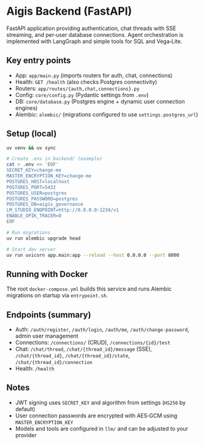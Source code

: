 # Aigis Backend (FastAPI)

FastAPI application providing authentication, chat threads with SSE streaming, and per‑user database connections. Agent orchestration is implemented with LangGraph and simple tools for SQL and Vega‑Lite.

## Key entry points

- App: `app/main.py` (imports routers for auth, chat, connections)
- Health: `GET /health` (also checks Postgres connectivity)
- Routers: `app/routes/{auth,chat,connections}.py`
- Config: `core/config.py` (Pydantic settings from `.env`)
- DB: `core/database.py` (Postgres engine + dynamic user connection engines)
- Alembic: `alembic/` (migrations configured to use `settings.postgres_url`)

## Setup (local)

```bash
uv venv && uv sync

# Create .env in backend/ (example)
cat > .env << 'EOF'
SECRET_KEY=change-me
MASTER_ENCRYPTION_KEY=change-me
POSTGRES_HOST=localhost
POSTGRES_PORT=5432
POSTGRES_USER=postgres
POSTGRES_PASSWORD=postgres
POSTGRES_DB=aigis_governance
LM_STUDIO_ENDPOINT=http://0.0.0.0:1234/v1
ENABLE_OPIK_TRACER=0
EOF

# Run migrations
uv run alembic upgrade head

# Start dev server
uv run uvicorn app.main:app --reload --host 0.0.0.0 --port 8000
```

## Running with Docker

The root `docker-compose.yml` builds this service and runs Alembic migrations on startup via `entrypoint.sh`.

## Endpoints (summary)

- Auth: `/auth/register`, `/auth/login`, `/auth/me`, `/auth/change-password`, admin user management
- Connections: `/connections/` (CRUD), `/connections/{id}/test`
- Chat: `/chat/thread`, `/chat/{thread_id}/message` (SSE), `/chat/{thread_id}`, `/chat/{thread_id}/state`, `/chat/{thread_id}/connection`
- Health: `/health`

## Notes

- JWT signing uses `SECRET_KEY` and algorithm from settings (`HS256` by default)
- User connection passwords are encrypted with AES‑GCM using `MASTER_ENCRYPTION_KEY`
- Models and tools are configured in `llm/` and can be adjusted to your provider

